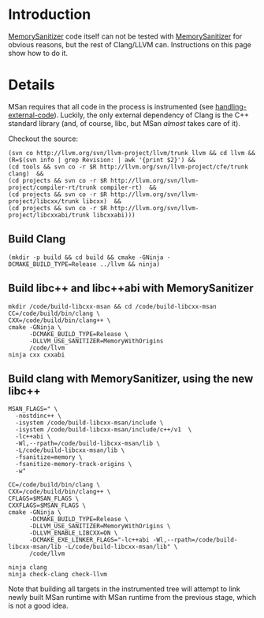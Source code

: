 # Introduction

[MemorySanitizer](MemorySanitizer) code itself can not be tested with [MemorySanitizer](MemorySanitizer) for obvious reasons, but the rest of Clang/LLVM can. Instructions on this page show how to do it.

# Details

MSan requires that all code in the process is instrumented (see [handling-external-code](http://clang.llvm.org/docs/MemorySanitizer.html#handling-external-code)). Luckily, the only external dependency of Clang is the C++ standard library (and, of course, libc, but MSan _almost_ takes care of it).

Checkout the source:
```
(svn co http://llvm.org/svn/llvm-project/llvm/trunk llvm && cd llvm &&
(R=$(svn info | grep Revision: | awk '{print $2}') &&
(cd tools && svn co -r $R http://llvm.org/svn/llvm-project/cfe/trunk clang)  &&
(cd projects && svn co -r $R http://llvm.org/svn/llvm-project/compiler-rt/trunk compiler-rt)  &&
(cd projects && svn co -r $R http://llvm.org/svn/llvm-project/libcxx/trunk libcxx)  &&
(cd projects && svn co -r $R http://llvm.org/svn/llvm-project/libcxxabi/trunk libcxxabi)))
```

## Build Clang

```
(mkdir -p build && cd build && cmake -GNinja -DCMAKE_BUILD_TYPE=Release ../llvm && ninja)
```

## Build libc++ and libc++abi with MemorySanitizer

```
mkdir /code/build-libcxx-msan && cd /code/build-libcxx-msan
CC=/code/build/bin/clang \
CXX=/code/build/bin/clang++ \
cmake -GNinja \
      -DCMAKE_BUILD_TYPE=Release \
      -DLLVM_USE_SANITIZER=MemoryWithOrigins
      /code/llvm
ninja cxx cxxabi
```

## Build clang with MemorySanitizer, using the new libc++

```
MSAN_FLAGS=" \
  -nostdinc++ \
  -isystem /code/build-libcxx-msan/include \
  -isystem /code/build-libcxx-msan/include/c++/v1  \
  -lc++abi \
  -Wl,--rpath=/code/build-libcxx-msan/lib \
  -L/code/build-libcxx-msan/lib \
  -fsanitize=memory \
  -fsanitize-memory-track-origins \
  -w"

CC=/code/build/bin/clang \
CXX=/code/build/bin/clang++ \
CFLAGS=$MSAN_FLAGS \
CXXFLAGS=$MSAN_FLAGS \
cmake -GNinja \
      -DCMAKE_BUILD_TYPE=Release \
      -DLLVM_USE_SANITIZER=MemoryWithOrigins \
      -DLLVM_ENABLE_LIBCXX=ON \
      -DCMAKE_EXE_LINKER_FLAGS="-lc++abi -Wl,--rpath=/code/build-libcxx-msan/lib -L/code/build-libcxx-msan/lib" \
      /code/llvm

ninja clang
ninja check-clang check-llvm
```

Note that building all targets in the instrumented tree will attempt to link newly built MSan runtime with MSan runtime from the previous stage, which is not a good idea.